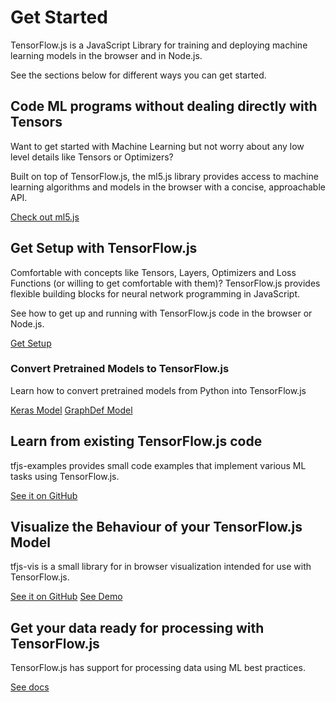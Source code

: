 # Get Started

TensorFlow.js is a JavaScript Library for training and deploying machine learning models in the browser and in Node.js.

See the sections below for different ways you can get started.


## Code ML programs without dealing directly with Tensors

Want to get started with Machine Learning but not worry about any low level details like Tensors or Optimizers?

Built on top of TensorFlow.js, the ml5.js library provides access to machine learning algorithms and models in the browser with a concise, approachable API.

<a class="button button-white" href="https://ml5js.org">Check out ml5.js</a>


## Get Setup with TensorFlow.js

Comfortable with concepts like Tensors, Layers, Optimizers and Loss Functions (or willing to get comfortable with them)? TensorFlow.js provides flexible building blocks for neural network programming in JavaScript.

See how to get up and running with TensorFlow.js code in the browser or Node.js.

<a class="button button-white" href="/js/tutorials/setup">Get Setup</a>

### Convert Pretrained Models to TensorFlow.js

Learn how to convert pretrained models from Python into TensorFlow.js

<a class="button button-white" href="/js/tutorials/conversion/import_keras">Keras Model</a>
<a class="button button-white" href="/js/tutorials/conversion/import_saved_model">GraphDef Model</a>

## Learn from existing TensorFlow.js code

tfjs-examples provides small code examples that implement various ML tasks using TensorFlow.js.

<a class="button button-white" href="https://github.com/tensorflow/tfjs-examples">See it on GitHub</a>

## Visualize the Behaviour of your TensorFlow.js Model

tfjs-vis is a small library for in browser visualization intended for use with TensorFlow.js.

<a class="button button-white" href="https://github.com/tensorflow/tfjs-vis">See it on GitHub</a>
<a class="button button-white" href="https://storage.googleapis.com/tfjs-vis/mnist/dist/index.html">See Demo</a>


## Get your data ready for processing with TensorFlow.js

TensorFlow.js has support for processing data using ML best practices.

<a class="button button-white" href="https://js.tensorflow.org/api/latest/#Data">See docs</a>
